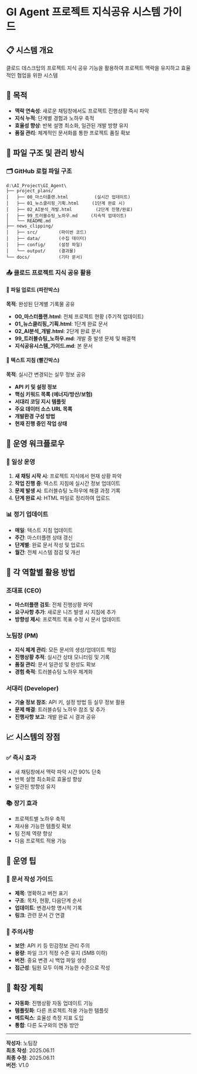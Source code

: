 # GI Agent 프로젝트 지식공유 시스템 가이드

## 📋 시스템 개요
클로드 데스크탑의 프로젝트 지식 공유 기능을 활용하여 프로젝트 맥락을 유지하고 효율적인 협업을 위한 시스템

## 🎯 목적
- **맥락 연속성**: 새로운 채팅창에서도 프로젝트 진행상황 즉시 파악
- **지식 누적**: 단계별 경험과 노하우 축적
- **효율성 향상**: 반복 설명 최소화, 일관된 개발 방향 유지
- **품질 관리**: 체계적인 문서화를 통한 프로젝트 품질 확보

## 📂 파일 구조 및 관리 방식

### 🗂️ GitHub 로컬 파일 구조
```
d:\AI_Project\GI_Agent\
├── project_plans/
│   ├── 00_마스터플랜.html          (실시간 업데이트)
│   ├── 01_뉴스클리핑_기획.html     (1단계 완료 시)
│   ├── 02_AI분석_개발.html         (2단계 진행/완료)
│   ├── 99_트러블슈팅_노하우.md     (지속적 업데이트)
│   └── README.md
├── news_clipping/
│   ├── src/        (파이썬 코드)
│   ├── data/       (수집 데이터)
│   ├── config/     (설정 파일)
│   └── output/     (결과물)
└── docs/           (기타 문서)
```

### 📤 클로드 프로젝트 지식 공유 활용

#### 📁 파일 업로드 (파란박스)
**목적**: 완성된 단계별 기록물 공유
- **00_마스터플랜.html**: 전체 프로젝트 현황 (주기적 업데이트)
- **01_뉴스클리핑_기획.html**: 1단계 완료 문서
- **02_AI분석_개발.html**: 2단계 완료 문서
- **99_트러블슈팅_노하우.md**: 개발 중 발생 문제 및 해결책
- **지식공유시스템_가이드.md**: 본 문서

#### 📝 텍스트 지침 (빨간박스)
**목적**: 실시간 변경되는 실무 정보 공유
- **API 키 및 설정 정보**
- **핵심 키워드 목록 (에너지/방산/보험)**
- **서대리 코딩 지시 템플릿**
- **주요 데이터 소스 URL 목록**
- **개발환경 구성 방법**
- **현재 진행 중인 작업 상태**

## 🔄 운영 워크플로우

### 📅 일상 운영
1. **새 채팅 시작 시**: 프로젝트 지식에서 현재 상황 파악
2. **작업 진행 중**: 텍스트 지침에 실시간 정보 업데이트
3. **문제 발생 시**: 트러블슈팅 노하우에 해결 과정 기록
4. **단계 완료 시**: HTML 파일로 정리하여 업로드

### 📊 정기 업데이트
- **매일**: 텍스트 지침 업데이트
- **주간**: 마스터플랜 상태 갱신
- **단계별**: 완료 문서 작성 및 업로드
- **월간**: 전체 시스템 점검 및 개선

## 🎯 각 역할별 활용 방법

### 조대표 (CEO)
- **마스터플랜 검토**: 전체 진행상황 파악
- **요구사항 추가**: 새로운 니즈 발생 시 지침에 추가
- **방향성 제시**: 프로젝트 목표 수정 시 문서 업데이트

### 노팀장 (PM)
- **지식 체계 관리**: 모든 문서의 생성/업데이트 책임
- **진행상황 추적**: 실시간 상태 모니터링 및 기록
- **품질 관리**: 문서 일관성 및 완성도 확보
- **경험 축적**: 트러블슈팅 노하우 체계화

### 서대리 (Developer)
- **기술 정보 참조**: API 키, 설정 방법 등 실무 정보 활용
- **문제 해결**: 트러블슈팅 노하우 참조 및 추가
- **진행사항 보고**: 개발 완료 시 결과 공유

## 📈 시스템의 장점

### ✅ 즉시 효과
- 새 채팅창에서 맥락 파악 시간 90% 단축
- 반복 설명 최소화로 효율성 향상
- 일관된 방향성 유지

### 📚 장기 효과
- 프로젝트별 노하우 축적
- 재사용 가능한 템플릿 확보
- 팀 전체 역량 향상
- 다음 프로젝트 적용 가능

## 🔧 운영 팁

### 📝 문서 작성 가이드
- **제목**: 명확하고 버전 표기
- **구조**: 목차, 현황, 다음단계 순서
- **업데이트**: 변경사항 명시적 기록
- **링크**: 관련 문서 간 연결

### 🚨 주의사항
- **보안**: API 키 등 민감정보 관리 주의
- **용량**: 파일 크기 적정 수준 유지 (5MB 이하)
- **버전**: 중요 변경 시 백업 파일 생성
- **접근성**: 팀원 모두 이해 가능한 수준으로 작성

## 🚀 확장 계획
- **자동화**: 진행상황 자동 업데이트 기능
- **템플릿화**: 다른 프로젝트 적용 가능한 템플릿
- **메트릭스**: 효율성 측정 지표 도입
- **통합**: 다른 도구와의 연동 방안

---
**작성자**: 노팀장  
**최초 작성**: 2025.06.11  
**최종 수정**: 2025.06.11  
**버전**: V1.0